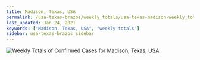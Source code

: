 ```yaml
---
title: Madison, Texas, USA
permalink: /usa-texas-brazos/weekly_totals/usa-texas-madison-weekly_totals.html
last_updated: Jan 24, 2021
keywords: ["Madison, Texas, USA", "weekly totals"]
sidebar: usa-texas-brazos_sidebar
---
```


![Weekly Totals of Confirmed Cases for Madison, Texas, USA](/covid_tracker/images/graphs/usa-texas-madison-weekly_totals_graph.png)
